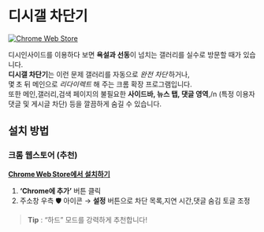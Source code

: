 # 디시갤 차단기

[![Chrome Web Store](https://img.shields.io/chrome-web-store/v/fnfmdbldnhadkadklplhcjcojjiaopgg?label=Chrome%20Web%20Store)](https://chromewebstore.google.com/detail/fnfmdbldnhadkadklplhcjcojjiaopgg)

디시인사이드를 이용하다 보면 **욕설과 선동**이 넘치는 갤러리를 실수로 방문할 때가 있습니다.<br>
**디시갤 차단기**는 이런 문제 갤러리를 자동으로 *완전 차단* 하거나,<br>몇 초 뒤 메인으로 *리다이렉트* 해 주는 크롬 확장 프로그램입니다.<br>
또한 메인,갤러리,검색 페이지의 불필요한 **사이드바, 뉴스 탭, 댓글 영역**,/n (특정 이용자 댓글 및 게시글 차단) 등을 깔끔하게 숨길 수 있습니다.

## 설치 방법

### 크롬 웹스토어 (추천)

[**Chrome Web Store에서 설치하기**](https://chromewebstore.google.com/detail/디시갤-차단기/fnfmdbldnhadkadklplhcjcojjiaopgg)

1. **‘Chrome에 추가’** 버튼 클릭
2. 주소창 우측 🛡️ 아이콘 → **설정** 버튼으로 차단 목록,지연 시간,댓글 숨김 토글 조정

> **Tip** : “하드” 모드를 강력하게 추천합니다!

